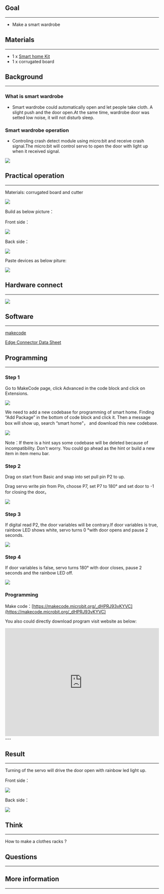 
## Goal
---

- Make a smart wardrobe

## Materials
---

- 1 x [Smart home Kit](https://www.elecfreaks.com/estore)
- 1 x corrugated board

## Background
---
### What is smart wardrobe
- Smart wardrobe could automatically open and let people take cloth. A slight push and the door open.At the same time, wardrobe door was setted low noise, it will not disturb sleep.

### Smart wardrobe operation
- Controling crash detect module using micro:bit and receive crash signal.The micro:bit will control servo to open the door with light up when it received signal.

![](https://i.imgur.com/Pq9yMxM.png)

## Practical operation
---
Materials: corrugated board and cutter

![](https://i.imgur.com/PuJE7uj.jpg)

Build as below picture：

Front side：

![](https://i.imgur.com/lNqGReU.jpg)

Back side：

![](https://i.imgur.com/mDXBxp3.jpg)


Paste devices as below piture:

![](https://i.imgur.com/miuzisu.jpg)


## Hardware connect
---

![](https://i.imgur.com/k1tNYcb.png)





## Software
---
[makecode](https://makecode.microbit.org/#)

[Edge Connector Data Sheet](https://www.elecfreaks.com/learn-cn/Edge_Connector_Data_Sheet/)



## Programming
---
### Step 1
Go to MakeCode page, click Advanced in the code block and click on Extensions.

![](https://i.imgur.com/2qCyzQ7.png)

We need to add a new codebase for programming of smart home. Finding “Add Package” in the bottom of code block and click it. Then a message box will show up, search “smart home"， and download this new codebase.

![](https://i.imgur.com/QR2s7LD.png)

Note：If there is a hint says some codebase will be deleted because of incompatibility. Don't worry. You could go ahead as the hint or build a new item in item menu bar.


### Step 2

Drag on start from Basic and snap into set pull pin P2 to up.

Drag servo write pin from Pin, choose P7, set P7 to 180° and set door to -1 for closing the door。

![](https://i.imgur.com/rNh3b8D.png)

### Step 3

If digital read P2, the door variables will be contrary.If door variables is true, rainbow LED shows
white, servo turns 0 °with door opens and pause 2 seconds.


![](https://i.imgur.com/N1sMg3r.png)

### Step 4

If door variables is false, servo turns 180° with door closes, pause 2 seconds and the rainbow
LED off. 

![](https://i.imgur.com/twe7XV2.png)


### Programming

Make code：[https://makecode.microbit.org/_dHPRJ93vKYVC](https://makecode.microbit.org/_dHPRJ93vKYVC)

You also could directly download program visit website as below:

<div style="position:relative;height:0;padding-bottom:70%;overflow:hidden;"><iframe style="position:absolute;top:0;left:0;width:100%;height:100%;" src="https://makecode.microbit.org/#pub:_dHPRJ93vKYVC" frameborder="0" sandbox="allow-popups allow-forms allow-scripts allow-same-origin"></iframe></div>  
---

## Result
---
Turning of the servo will drive the door open with rainbow led light up.

Front side：

![](https://i.imgur.com/XyAjCbV.jpg)

Back side：

![](https://i.imgur.com/mEbCjUQ.jpg)

## Think
---
How to make a clothes racks ? 

## Questions
---


## More information  
---

